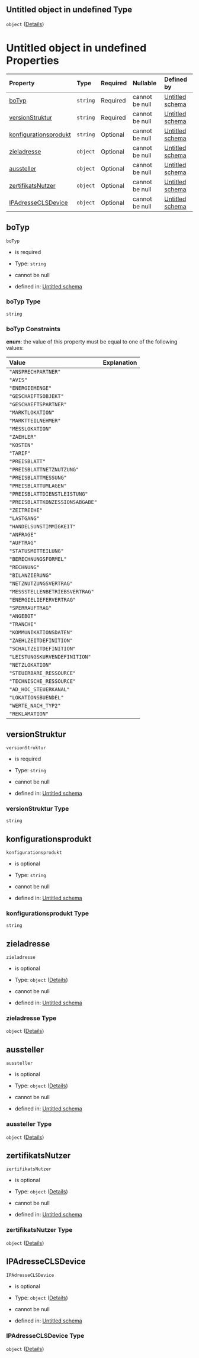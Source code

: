 ## Untitled object in undefined Type

`object` ([Details](adhocsteuerkanal.md))

# Untitled object in undefined Properties

| Property                                        | Type     | Required | Nullable       | Defined by                                                                                                                                                                                                              |
| :---------------------------------------------- | :------- | :------- | :------------- | :---------------------------------------------------------------------------------------------------------------------------------------------------------------------------------------------------------------------- |
| [boTyp](#botyp)                                 | `string` | Required | cannot be null | [Untitled schema](botyp.md "https://raw.githubusercontent.com/conuti-gmbh/bo4e-schema/master/schemas/v1/enum/BOTyp.schema.json#/properties/boTyp")                                                                      |
| [versionStruktur](#versionstruktur)             | `string` | Required | cannot be null | [Untitled schema](adhocsteuerkanal-properties-versionstruktur.md "https://raw.githubusercontent.com/conuti-gmbh/bo4e-schema/master/schemas/v1/bo/AdHocSteuerkanal.schema.json#/properties/versionStruktur")             |
| [konfigurationsprodukt](#konfigurationsprodukt) | `string` | Optional | cannot be null | [Untitled schema](adhocsteuerkanal-properties-konfigurationsprodukt.md "https://raw.githubusercontent.com/conuti-gmbh/bo4e-schema/master/schemas/v1/bo/AdHocSteuerkanal.schema.json#/properties/konfigurationsprodukt") |
| [zieladresse](#zieladresse)                     | `object` | Optional | cannot be null | [Untitled schema](zieladresse.md "https://raw.githubusercontent.com/conuti-gmbh/bo4e-schema/master/schemas/v1/com/Zieladresse.schema.json#/properties/zieladresse")                                                     |
| [aussteller](#aussteller)                       | `object` | Optional | cannot be null | [Untitled schema](aussteller.md "https://raw.githubusercontent.com/conuti-gmbh/bo4e-schema/master/schemas/v1/com/Aussteller.schema.json#/properties/aussteller")                                                        |
| [zertifikatsNutzer](#zertifikatsnutzer)         | `object` | Optional | cannot be null | [Untitled schema](zertifikatsnutzer.md "https://raw.githubusercontent.com/conuti-gmbh/bo4e-schema/master/schemas/v1/com/ZertifikatsNutzer.schema.json#/properties/zertifikatsNutzer")                                   |
| [IPAdresseCLSDevice](#ipadresseclsdevice)       | `object` | Optional | cannot be null | [Untitled schema](ipadresseclsdevice.md "https://raw.githubusercontent.com/conuti-gmbh/bo4e-schema/master/schemas/v1/com/IPAdresseCLSDevice.schema.json#/properties/IPAdresseCLSDevice")                                |

## boTyp



`boTyp`

*   is required

*   Type: `string`

*   cannot be null

*   defined in: [Untitled schema](botyp.md "https://raw.githubusercontent.com/conuti-gmbh/bo4e-schema/master/schemas/v1/enum/BOTyp.schema.json#/properties/boTyp")

### boTyp Type

`string`

### boTyp Constraints

**enum**: the value of this property must be equal to one of the following values:

| Value                           | Explanation |
| :------------------------------ | :---------- |
| `"ANSPRECHPARTNER"`             |             |
| `"AVIS"`                        |             |
| `"ENERGIEMENGE"`                |             |
| `"GESCHAEFTSOBJEKT"`            |             |
| `"GESCHAEFTSPARTNER"`           |             |
| `"MARKTLOKATION"`               |             |
| `"MARKTTEILNEHMER"`             |             |
| `"MESSLOKATION"`                |             |
| `"ZAEHLER"`                     |             |
| `"KOSTEN"`                      |             |
| `"TARIF"`                       |             |
| `"PREISBLATT"`                  |             |
| `"PREISBLATTNETZNUTZUNG"`       |             |
| `"PREISBLATTMESSUNG"`           |             |
| `"PREISBLATTUMLAGEN"`           |             |
| `"PREISBLATTDIENSTLEISTUNG"`    |             |
| `"PREISBLATTKONZESSIONSABGABE"` |             |
| `"ZEITREIHE"`                   |             |
| `"LASTGANG"`                    |             |
| `"HANDELSUNSTIMMIGKEIT"`        |             |
| `"ANFRAGE"`                     |             |
| `"AUFTRAG"`                     |             |
| `"STATUSMITTEILUNG"`            |             |
| `"BERECHNUNGSFORMEL"`           |             |
| `"RECHNUNG"`                    |             |
| `"BILANZIERUNG"`                |             |
| `"NETZNUTZUNGSVERTRAG"`         |             |
| `"MESSSTELLENBETRIEBSVERTRAG"`  |             |
| `"ENERGIELIEFERVERTRAG"`        |             |
| `"SPERRAUFTRAG"`                |             |
| `"ANGEBOT"`                     |             |
| `"TRANCHE"`                     |             |
| `"KOMMUNIKATIONSDATEN"`         |             |
| `"ZAEHLZEITDEFINITION"`         |             |
| `"SCHALTZEITDEFINITION"`        |             |
| `"LEISTUNGSKURVENDEFINITION"`   |             |
| `"NETZLOKATION"`                |             |
| `"STEUERBARE_RESSOURCE"`        |             |
| `"TECHNISCHE_RESSOURCE"`        |             |
| `"AD_HOC_STEUERKANAL"`          |             |
| `"LOKATIONSBUENDEL"`            |             |
| `"WERTE_NACH_TYP2"`             |             |
| `"REKLAMATION"`                 |             |

## versionStruktur



`versionStruktur`

*   is required

*   Type: `string`

*   cannot be null

*   defined in: [Untitled schema](adhocsteuerkanal-properties-versionstruktur.md "https://raw.githubusercontent.com/conuti-gmbh/bo4e-schema/master/schemas/v1/bo/AdHocSteuerkanal.schema.json#/properties/versionStruktur")

### versionStruktur Type

`string`

## konfigurationsprodukt



`konfigurationsprodukt`

*   is optional

*   Type: `string`

*   cannot be null

*   defined in: [Untitled schema](adhocsteuerkanal-properties-konfigurationsprodukt.md "https://raw.githubusercontent.com/conuti-gmbh/bo4e-schema/master/schemas/v1/bo/AdHocSteuerkanal.schema.json#/properties/konfigurationsprodukt")

### konfigurationsprodukt Type

`string`

## zieladresse



`zieladresse`

*   is optional

*   Type: `object` ([Details](zieladresse.md))

*   cannot be null

*   defined in: [Untitled schema](zieladresse.md "https://raw.githubusercontent.com/conuti-gmbh/bo4e-schema/master/schemas/v1/com/Zieladresse.schema.json#/properties/zieladresse")

### zieladresse Type

`object` ([Details](zieladresse.md))

## aussteller



`aussteller`

*   is optional

*   Type: `object` ([Details](aussteller.md))

*   cannot be null

*   defined in: [Untitled schema](aussteller.md "https://raw.githubusercontent.com/conuti-gmbh/bo4e-schema/master/schemas/v1/com/Aussteller.schema.json#/properties/aussteller")

### aussteller Type

`object` ([Details](aussteller.md))

## zertifikatsNutzer



`zertifikatsNutzer`

*   is optional

*   Type: `object` ([Details](zertifikatsnutzer.md))

*   cannot be null

*   defined in: [Untitled schema](zertifikatsnutzer.md "https://raw.githubusercontent.com/conuti-gmbh/bo4e-schema/master/schemas/v1/com/ZertifikatsNutzer.schema.json#/properties/zertifikatsNutzer")

### zertifikatsNutzer Type

`object` ([Details](zertifikatsnutzer.md))

## IPAdresseCLSDevice



`IPAdresseCLSDevice`

*   is optional

*   Type: `object` ([Details](ipadresseclsdevice.md))

*   cannot be null

*   defined in: [Untitled schema](ipadresseclsdevice.md "https://raw.githubusercontent.com/conuti-gmbh/bo4e-schema/master/schemas/v1/com/IPAdresseCLSDevice.schema.json#/properties/IPAdresseCLSDevice")

### IPAdresseCLSDevice Type

`object` ([Details](ipadresseclsdevice.md))
